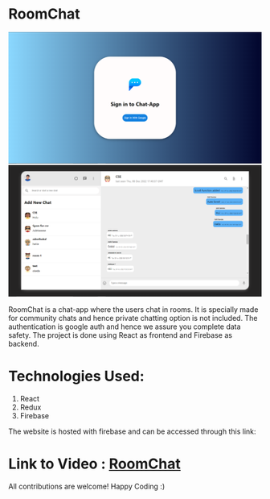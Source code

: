# RoomChat
![alt text](https://github.com/aditramdas/RoomChat/blob/main/Chat-App.png?raw=true)
![alt text](https://github.com/aditramdas/RoomChat/blob/main/Chat-App2.png?raw=true)

RoomChat is a chat-app where the users chat in rooms. It is specially made for community chats and hence private chatting option is not included. The authentication is google auth and hence we assure you complete data safety. The project is done using React as frontend and Firebase as backend. 

# Technologies Used: 
1) React
2) Redux
3) Firebase


The website is hosted with firebase and can be accessed through this link: 
# Link to Video : [RoomChat](https://chat-app-3786b.web.app/)

All contributions are welcome!
Happy Coding :)
